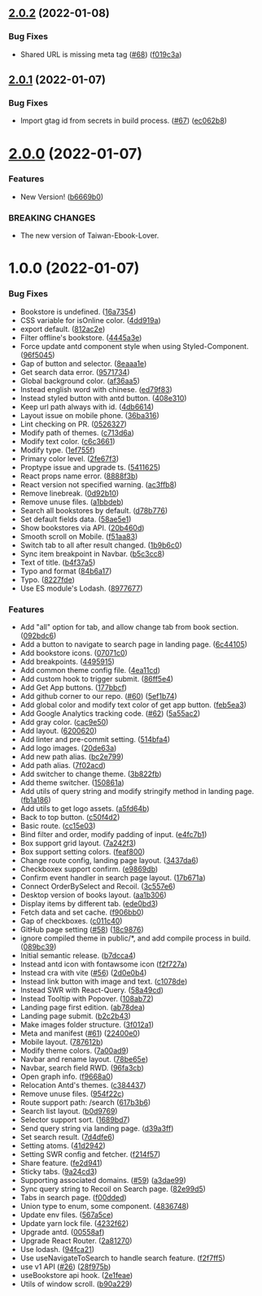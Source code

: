 ## [2.0.2](https://github.com/Taiwan-Ebook-Lover/Taiwan-Ebook-Lover.github.io/compare/v2.0.1...v2.0.2) (2022-01-08)


### Bug Fixes

* Shared URL is missing meta tag ([#68](https://github.com/Taiwan-Ebook-Lover/Taiwan-Ebook-Lover.github.io/issues/68)) ([f019c3a](https://github.com/Taiwan-Ebook-Lover/Taiwan-Ebook-Lover.github.io/commit/f019c3af662aadf4d1a71336af4b1de02a59a041))

## [2.0.1](https://github.com/Taiwan-Ebook-Lover/Taiwan-Ebook-Lover.github.io/compare/v2.0.0...v2.0.1) (2022-01-07)


### Bug Fixes

* Import gtag id from secrets in build process. ([#67](https://github.com/Taiwan-Ebook-Lover/Taiwan-Ebook-Lover.github.io/issues/67)) ([ec062b8](https://github.com/Taiwan-Ebook-Lover/Taiwan-Ebook-Lover.github.io/commit/ec062b88d1d142a504658a27f206a6bafdbbfe89))

# [2.0.0](https://github.com/Taiwan-Ebook-Lover/Taiwan-Ebook-Lover.github.io/compare/v1.0.0...v2.0.0) (2022-01-07)


### Features

* New Version! ([b6669b0](https://github.com/Taiwan-Ebook-Lover/Taiwan-Ebook-Lover.github.io/commit/b6669b006238ac4efe9750f2419c6f0049e078a6))


### BREAKING CHANGES

* The new version of Taiwan-Ebook-Lover.

# 1.0.0 (2022-01-07)


### Bug Fixes

* Bookstore is undefined. ([16a7354](https://github.com/Taiwan-Ebook-Lover/Taiwan-Ebook-Lover.github.io/commit/16a7354884a61474739a182743c7352c88f3c8b1))
* CSS variable for isOnline color. ([4dd919a](https://github.com/Taiwan-Ebook-Lover/Taiwan-Ebook-Lover.github.io/commit/4dd919a84b69f2510ffed7ac42eefdf5f93773d3))
* export default. ([812ac2e](https://github.com/Taiwan-Ebook-Lover/Taiwan-Ebook-Lover.github.io/commit/812ac2e41d6a03e2c9cf169aa47c4a39ab1d1394))
* Filter offline's bookstore. ([4445a3e](https://github.com/Taiwan-Ebook-Lover/Taiwan-Ebook-Lover.github.io/commit/4445a3e3694bdb729269804559a1e4e0b2ca7dbf))
* Force update antd component style when using Styled-Component. ([96f5045](https://github.com/Taiwan-Ebook-Lover/Taiwan-Ebook-Lover.github.io/commit/96f504593edef33323c6315ae58ab429b4c88dd8))
* Gap of button and selector. ([8eaaa1e](https://github.com/Taiwan-Ebook-Lover/Taiwan-Ebook-Lover.github.io/commit/8eaaa1ee6499a6888e57cc8a96da134dcf7630c1))
* Get search data error. ([9571734](https://github.com/Taiwan-Ebook-Lover/Taiwan-Ebook-Lover.github.io/commit/95717346c20409258eca2aae344b17789cb7725c))
* Global background color. ([af36aa5](https://github.com/Taiwan-Ebook-Lover/Taiwan-Ebook-Lover.github.io/commit/af36aa544d7e89f333ffbe7b566a4a008c77c93b))
* Instead english word with chinese. ([ed79f83](https://github.com/Taiwan-Ebook-Lover/Taiwan-Ebook-Lover.github.io/commit/ed79f8356af0ca0bc961a32431daf3be9a3fa546))
* Instead styled button with antd button. ([408e310](https://github.com/Taiwan-Ebook-Lover/Taiwan-Ebook-Lover.github.io/commit/408e3106d2838e764bf1fe0347875b1335ee9099))
* Keep url path always with id. ([4db6614](https://github.com/Taiwan-Ebook-Lover/Taiwan-Ebook-Lover.github.io/commit/4db66144c2bdd994c3bd5cda3d31d45b8d1c9c49))
* Layout issue on mobile phone. ([36ba316](https://github.com/Taiwan-Ebook-Lover/Taiwan-Ebook-Lover.github.io/commit/36ba3163e2d7a916cbf6708f1dde113cb33781f0))
* Lint checking on PR. ([0526327](https://github.com/Taiwan-Ebook-Lover/Taiwan-Ebook-Lover.github.io/commit/0526327890e0f00a017669e764ff0677623e3ae6))
* Modify path of themes. ([c713d6a](https://github.com/Taiwan-Ebook-Lover/Taiwan-Ebook-Lover.github.io/commit/c713d6a9bf0f6f2248f4e78ec6d65b0489b3c182))
* Modify text color. ([c6c3661](https://github.com/Taiwan-Ebook-Lover/Taiwan-Ebook-Lover.github.io/commit/c6c3661ff1ac2bcc5918c1b462278085600441a6))
* Modify type. ([1ef755f](https://github.com/Taiwan-Ebook-Lover/Taiwan-Ebook-Lover.github.io/commit/1ef755f0493d80a7def3ec8264147f466eb0ef7c))
* Primary color level. ([2fe67f3](https://github.com/Taiwan-Ebook-Lover/Taiwan-Ebook-Lover.github.io/commit/2fe67f3ac4de8ec966717795f24fd78f923d6e9c))
* Proptype issue and upgrade ts. ([5411625](https://github.com/Taiwan-Ebook-Lover/Taiwan-Ebook-Lover.github.io/commit/54116250a9489568b03c9f35ced01d7ecccacc43))
* React props name error. ([8888f3b](https://github.com/Taiwan-Ebook-Lover/Taiwan-Ebook-Lover.github.io/commit/8888f3bcdb498ff96935ecb6bf907f2aa3b0c0ba))
* React version not specified warning. ([ac3ffb8](https://github.com/Taiwan-Ebook-Lover/Taiwan-Ebook-Lover.github.io/commit/ac3ffb8c60195b943b6ec194d1a9892cf8d4d4bb))
* Remove linebreak. ([0d92b10](https://github.com/Taiwan-Ebook-Lover/Taiwan-Ebook-Lover.github.io/commit/0d92b10208dd9b17ce83f837b0360c17835c3a3f))
* Remove unuse files. ([a1bbdeb](https://github.com/Taiwan-Ebook-Lover/Taiwan-Ebook-Lover.github.io/commit/a1bbdeb6667d613dc0e73cfb240405aed998a9d0))
* Search all bookstores by default. ([d78b776](https://github.com/Taiwan-Ebook-Lover/Taiwan-Ebook-Lover.github.io/commit/d78b7761c15ac8abffcce14c3141b8469a1f7e6d))
* Set default fields data. ([58ae5e1](https://github.com/Taiwan-Ebook-Lover/Taiwan-Ebook-Lover.github.io/commit/58ae5e144e273bade9d1ca1fc70b54c25ef4ecec))
* Show bookstores via API. ([20b460d](https://github.com/Taiwan-Ebook-Lover/Taiwan-Ebook-Lover.github.io/commit/20b460dc3f8150b1b275480799e9c469364102c1))
* Smooth scroll on Mobile. ([f51aa83](https://github.com/Taiwan-Ebook-Lover/Taiwan-Ebook-Lover.github.io/commit/f51aa83205354bfc278f3ccf8dd84247ccece8c6))
* Switch tab to all after result changed. ([1b9b6c0](https://github.com/Taiwan-Ebook-Lover/Taiwan-Ebook-Lover.github.io/commit/1b9b6c0da6c861d3a048a61c0837c00758e394f6))
* Sync item breakpoint in Navbar. ([b5c3cc8](https://github.com/Taiwan-Ebook-Lover/Taiwan-Ebook-Lover.github.io/commit/b5c3cc8be5e0690df5bfcead860c88bb3350cdaa))
* Text of title. ([b4f37a5](https://github.com/Taiwan-Ebook-Lover/Taiwan-Ebook-Lover.github.io/commit/b4f37a51498a7ab889ea6f8afa6b40c9c568a3ec))
* Typo and format ([84b6a17](https://github.com/Taiwan-Ebook-Lover/Taiwan-Ebook-Lover.github.io/commit/84b6a17cb06529539607f708c54958bbea575d54))
* Typo. ([8227fde](https://github.com/Taiwan-Ebook-Lover/Taiwan-Ebook-Lover.github.io/commit/8227fdecf65d433a622cb1355807337612e16f2e))
* Use ES module's Lodash. ([8977677](https://github.com/Taiwan-Ebook-Lover/Taiwan-Ebook-Lover.github.io/commit/8977677d67cfe9851f0e7ca9bf7c60094af0381b))


### Features

* Add "all" option for tab, and allow change tab from book section. ([092bdc6](https://github.com/Taiwan-Ebook-Lover/Taiwan-Ebook-Lover.github.io/commit/092bdc6493c3770bfe5d5197765e555c13a4ef8d))
* Add a button to navigate to search page in landing page. ([6c44105](https://github.com/Taiwan-Ebook-Lover/Taiwan-Ebook-Lover.github.io/commit/6c44105ab736282652ef07ac00a1548c88b1594a))
* Add bookstore icons. ([07071c0](https://github.com/Taiwan-Ebook-Lover/Taiwan-Ebook-Lover.github.io/commit/07071c0bdf7fa406beab6ab5c32c1cce77f99d1f))
* Add breakpoints. ([4495915](https://github.com/Taiwan-Ebook-Lover/Taiwan-Ebook-Lover.github.io/commit/4495915ca842020512746889e80ca033f7be7cba))
* Add common theme config file. ([4ea11cd](https://github.com/Taiwan-Ebook-Lover/Taiwan-Ebook-Lover.github.io/commit/4ea11cd3d66591b5d21249a61492ef48760f7587))
* Add custom hook to trigger submit. ([86ff5e4](https://github.com/Taiwan-Ebook-Lover/Taiwan-Ebook-Lover.github.io/commit/86ff5e44d94d909d9ad4aee89755d5a22ae1c4e9))
* Add Get App buttons. ([177bbcf](https://github.com/Taiwan-Ebook-Lover/Taiwan-Ebook-Lover.github.io/commit/177bbcf8383130b79c6de7a64ec30255cabd6bc1))
* Add github corner to our repo. ([#60](https://github.com/Taiwan-Ebook-Lover/Taiwan-Ebook-Lover.github.io/issues/60)) ([5ef1b74](https://github.com/Taiwan-Ebook-Lover/Taiwan-Ebook-Lover.github.io/commit/5ef1b74d3819366531da976b1a203adb6a8be894))
* Add global color and modify text color of get app button. ([feb5ea3](https://github.com/Taiwan-Ebook-Lover/Taiwan-Ebook-Lover.github.io/commit/feb5ea3f657cac3edb85365660bd4a0dee66d6a9))
* Add Google Analytics tracking code. ([#62](https://github.com/Taiwan-Ebook-Lover/Taiwan-Ebook-Lover.github.io/issues/62)) ([5a55ac2](https://github.com/Taiwan-Ebook-Lover/Taiwan-Ebook-Lover.github.io/commit/5a55ac2719f2a22237377599743d68606b677e25))
* Add gray color. ([cac9e50](https://github.com/Taiwan-Ebook-Lover/Taiwan-Ebook-Lover.github.io/commit/cac9e50ab7ce58d1d9e2faf3eba71d83396a8840))
* Add layout. ([6200620](https://github.com/Taiwan-Ebook-Lover/Taiwan-Ebook-Lover.github.io/commit/620062097a347693c0e3d271cd2f98767299b7af))
* Add linter and pre-commit setting. ([514bfa4](https://github.com/Taiwan-Ebook-Lover/Taiwan-Ebook-Lover.github.io/commit/514bfa4c85d9b2a05045be9d2a79ec14a45afa4f))
* Add logo images. ([20de63a](https://github.com/Taiwan-Ebook-Lover/Taiwan-Ebook-Lover.github.io/commit/20de63ab6fb77093dfe42754d47a72f2618091eb))
* Add new path alias. ([bc2e799](https://github.com/Taiwan-Ebook-Lover/Taiwan-Ebook-Lover.github.io/commit/bc2e7995708336b0ef8970303acc489a4961f390))
* Add path alias. ([7f02acd](https://github.com/Taiwan-Ebook-Lover/Taiwan-Ebook-Lover.github.io/commit/7f02acd2e5d2ac1979c8a534a1480e07731ffc4d))
* Add switcher to change theme. ([3b822fb](https://github.com/Taiwan-Ebook-Lover/Taiwan-Ebook-Lover.github.io/commit/3b822fbfc67764be62b65c2c203a25be031ccf8e))
* Add theme switcher. ([150861a](https://github.com/Taiwan-Ebook-Lover/Taiwan-Ebook-Lover.github.io/commit/150861af4ea8fab6f7e0c98072cb09ea9fd2aea2))
* Add utils of query string and modify stringify method in landing page. ([fb1a186](https://github.com/Taiwan-Ebook-Lover/Taiwan-Ebook-Lover.github.io/commit/fb1a1860f4d8b9602375ff5dd3fa9472cf4b5163))
* Add utils to get logo assets. ([a5fd64b](https://github.com/Taiwan-Ebook-Lover/Taiwan-Ebook-Lover.github.io/commit/a5fd64b0dbba4dfd66b827cc2ebb267a5efda184))
* Back to top button. ([c50f4d2](https://github.com/Taiwan-Ebook-Lover/Taiwan-Ebook-Lover.github.io/commit/c50f4d2427d4940d353241c2646a6a5227ae4177))
* Basic route. ([cc15e03](https://github.com/Taiwan-Ebook-Lover/Taiwan-Ebook-Lover.github.io/commit/cc15e030f43e18bd2daa884acdf89a2b2f3941cb))
* Bind filter and order, modify padding of input. ([e4fc7b1](https://github.com/Taiwan-Ebook-Lover/Taiwan-Ebook-Lover.github.io/commit/e4fc7b1d8a1ad289f64ccb1e9212506a08e84328))
* Box support grid layout. ([7a242f3](https://github.com/Taiwan-Ebook-Lover/Taiwan-Ebook-Lover.github.io/commit/7a242f3a10f524ce21e11998de49a216f28fcd2f))
* Box support setting colors. ([feaf800](https://github.com/Taiwan-Ebook-Lover/Taiwan-Ebook-Lover.github.io/commit/feaf8001090b8ca8482c8d5edb811aefd401707f))
* Change route config, landing page layout. ([3437da6](https://github.com/Taiwan-Ebook-Lover/Taiwan-Ebook-Lover.github.io/commit/3437da6d59959b8b6b240b9eaeed64f8931ac107))
* Checkboxex support confirm. ([e9869db](https://github.com/Taiwan-Ebook-Lover/Taiwan-Ebook-Lover.github.io/commit/e9869dbdca691dfa376b9382d660a566a8ab5ad0))
* Confirm event handler in search page layout. ([17b671a](https://github.com/Taiwan-Ebook-Lover/Taiwan-Ebook-Lover.github.io/commit/17b671a251f2780991d53a939fe29af0960b0a94))
* Connect OrderBySelect and Recoil. ([3c557e6](https://github.com/Taiwan-Ebook-Lover/Taiwan-Ebook-Lover.github.io/commit/3c557e69990c6fdc3c71684ffb7a9f8366341714))
* Desktop version of books layout. ([aa1b306](https://github.com/Taiwan-Ebook-Lover/Taiwan-Ebook-Lover.github.io/commit/aa1b306ec1db0ac97952cee434333db9f5ebab89))
* Display items by different tab. ([ede0bd3](https://github.com/Taiwan-Ebook-Lover/Taiwan-Ebook-Lover.github.io/commit/ede0bd3c04359fac82d8170f13b79ac437415418))
* Fetch data and set cache. ([f906bb0](https://github.com/Taiwan-Ebook-Lover/Taiwan-Ebook-Lover.github.io/commit/f906bb09acdec0f33bb011f6c5050593e7409b1a))
* Gap of checkboxes. ([c011c40](https://github.com/Taiwan-Ebook-Lover/Taiwan-Ebook-Lover.github.io/commit/c011c40077a5aed877f49cbbea72c4d7200eaee1))
* GitHub page setting ([#58](https://github.com/Taiwan-Ebook-Lover/Taiwan-Ebook-Lover.github.io/issues/58)) ([18c9876](https://github.com/Taiwan-Ebook-Lover/Taiwan-Ebook-Lover.github.io/commit/18c98764b6fef298d714d677c1c28a9b1ad93176))
* ignore compiled theme in public/*, and add compile process in build. ([089bc39](https://github.com/Taiwan-Ebook-Lover/Taiwan-Ebook-Lover.github.io/commit/089bc391cc17c28ff39f5b710764b4d5375f8ded))
* Initial semantic release. ([b7dcca4](https://github.com/Taiwan-Ebook-Lover/Taiwan-Ebook-Lover.github.io/commit/b7dcca4d24828bd079399e0f6404b890e5578aae))
* Instead antd icon with fontawsome icon ([f2f727a](https://github.com/Taiwan-Ebook-Lover/Taiwan-Ebook-Lover.github.io/commit/f2f727ad991f32b237a8e5f2901217b042095961))
* Instead cra with vite ([#56](https://github.com/Taiwan-Ebook-Lover/Taiwan-Ebook-Lover.github.io/issues/56)) ([2d0e0b4](https://github.com/Taiwan-Ebook-Lover/Taiwan-Ebook-Lover.github.io/commit/2d0e0b43881838cbf85ead9ac921c17773639fed))
* Instead link button with image and text. ([c1078de](https://github.com/Taiwan-Ebook-Lover/Taiwan-Ebook-Lover.github.io/commit/c1078dec416e51a3ba687b59d8d3e70299127908))
* Instead SWR with React-Query. ([58a49cd](https://github.com/Taiwan-Ebook-Lover/Taiwan-Ebook-Lover.github.io/commit/58a49cd174bd54968063019832ab416a5d9d7050))
* Instead Tooltip with Popover. ([108ab72](https://github.com/Taiwan-Ebook-Lover/Taiwan-Ebook-Lover.github.io/commit/108ab722094b3e091b299992e3a9516be10d2bcc))
* Landing page first edition. ([ab78dea](https://github.com/Taiwan-Ebook-Lover/Taiwan-Ebook-Lover.github.io/commit/ab78dea53afdd5b3fcb5664ed49e0b5eda9344b2))
* Landing page submit. ([b2c2b43](https://github.com/Taiwan-Ebook-Lover/Taiwan-Ebook-Lover.github.io/commit/b2c2b43e6a586367c2483559e71bd9656fefd458))
* Make images folder structure. ([3f012a1](https://github.com/Taiwan-Ebook-Lover/Taiwan-Ebook-Lover.github.io/commit/3f012a1e5753223cdd6a57a7dc6ee7a332e18639))
* Meta and manifest ([#61](https://github.com/Taiwan-Ebook-Lover/Taiwan-Ebook-Lover.github.io/issues/61)) ([22400e0](https://github.com/Taiwan-Ebook-Lover/Taiwan-Ebook-Lover.github.io/commit/22400e0011a2c796001be3b1fe07c0e215eaa978))
* Mobile layout. ([787612b](https://github.com/Taiwan-Ebook-Lover/Taiwan-Ebook-Lover.github.io/commit/787612bebcbcb6407c951f6b3fde760504978025))
* Modify theme colors. ([7a00ad9](https://github.com/Taiwan-Ebook-Lover/Taiwan-Ebook-Lover.github.io/commit/7a00ad958efebee41f966c0aa35909179dfa7280))
* Navbar and rename layout. ([78be65e](https://github.com/Taiwan-Ebook-Lover/Taiwan-Ebook-Lover.github.io/commit/78be65eec6d922988f27192722746f97cca11357))
* Navbar, search field RWD. ([96fa3cb](https://github.com/Taiwan-Ebook-Lover/Taiwan-Ebook-Lover.github.io/commit/96fa3cbb3aa7abce188f661e1487e6c10b31ebce))
* Open graph info. ([f9668a0](https://github.com/Taiwan-Ebook-Lover/Taiwan-Ebook-Lover.github.io/commit/f9668a0b826cc266c96c46d32ec617884bc4f6dd))
* Relocation Antd's themes. ([c384437](https://github.com/Taiwan-Ebook-Lover/Taiwan-Ebook-Lover.github.io/commit/c38443715b5a50559ff1d9185ad9d4fb36acfbd0))
* Remove unuse files. ([954f22c](https://github.com/Taiwan-Ebook-Lover/Taiwan-Ebook-Lover.github.io/commit/954f22ca9db4870dc699282d58096383e80177c6))
* Route support path: /search ([617b3b6](https://github.com/Taiwan-Ebook-Lover/Taiwan-Ebook-Lover.github.io/commit/617b3b696a43fa60de40bf0a393756ba35e885be))
* Search list layout. ([b0d9769](https://github.com/Taiwan-Ebook-Lover/Taiwan-Ebook-Lover.github.io/commit/b0d9769d90bc2c596667c870dc034834fd77dc12))
* Selector support sort. ([1689bd7](https://github.com/Taiwan-Ebook-Lover/Taiwan-Ebook-Lover.github.io/commit/1689bd7ed210f5aa71e931361671665636cfcf4f))
* Send query string via landing page. ([d39a3ff](https://github.com/Taiwan-Ebook-Lover/Taiwan-Ebook-Lover.github.io/commit/d39a3ff6e94ee94709751d987de641dea1b647dc))
* Set search result. ([7d4dfe6](https://github.com/Taiwan-Ebook-Lover/Taiwan-Ebook-Lover.github.io/commit/7d4dfe6d9ce83219a77aac41367148ead6274536))
* Setting atoms. ([41d2942](https://github.com/Taiwan-Ebook-Lover/Taiwan-Ebook-Lover.github.io/commit/41d2942dda4c0323dd35dafa390cc77e36a6953d))
* Setting SWR config and fetcher. ([f214f57](https://github.com/Taiwan-Ebook-Lover/Taiwan-Ebook-Lover.github.io/commit/f214f57eafbf18daf31af0d86cb68dae20b9c073))
* Share feature. ([fe2d941](https://github.com/Taiwan-Ebook-Lover/Taiwan-Ebook-Lover.github.io/commit/fe2d9413a3224865243266ea78482a72bbaa89ec))
* Sticky tabs. ([9a24cd3](https://github.com/Taiwan-Ebook-Lover/Taiwan-Ebook-Lover.github.io/commit/9a24cd37423d10047f523a7a9cc4f4d6616c700e))
* Supporting associated domains. ([#59](https://github.com/Taiwan-Ebook-Lover/Taiwan-Ebook-Lover.github.io/issues/59)) ([a3dae99](https://github.com/Taiwan-Ebook-Lover/Taiwan-Ebook-Lover.github.io/commit/a3dae9908a28a21be1c29ba917ce41870c02f37d))
* Sync query string to Recoil on Search page. ([82e99d5](https://github.com/Taiwan-Ebook-Lover/Taiwan-Ebook-Lover.github.io/commit/82e99d52845d01c17d10ac34cb7bd2184638a065))
* Tabs in search page. ([f00dded](https://github.com/Taiwan-Ebook-Lover/Taiwan-Ebook-Lover.github.io/commit/f00ddeddfeac9cfab7ade2493bf3b24f495bab29))
* Union type to enum, some component. ([4836748](https://github.com/Taiwan-Ebook-Lover/Taiwan-Ebook-Lover.github.io/commit/483674834808097f7931a645b5d8643d45fa8d02))
* Update env files. ([567a5ce](https://github.com/Taiwan-Ebook-Lover/Taiwan-Ebook-Lover.github.io/commit/567a5ce538886bd4d825c8eb433e8327edab7038))
* Update yarn lock file. ([4232f62](https://github.com/Taiwan-Ebook-Lover/Taiwan-Ebook-Lover.github.io/commit/4232f62157efb94fc34301fd98d748471d9b0e1d))
* Upgrade antd. ([00558af](https://github.com/Taiwan-Ebook-Lover/Taiwan-Ebook-Lover.github.io/commit/00558afbcdb6c2109e8471e8843dc20313224724))
* Upgrade React Router. ([2a81270](https://github.com/Taiwan-Ebook-Lover/Taiwan-Ebook-Lover.github.io/commit/2a81270031fb5bd794610d0033744de6e9aa4396))
* Use lodash. ([94fca21](https://github.com/Taiwan-Ebook-Lover/Taiwan-Ebook-Lover.github.io/commit/94fca21ac211de0eb6f0a7f157cad8bf02ac5cc8))
* Use useNavigateToSearch to handle search feature. ([f2f7ff5](https://github.com/Taiwan-Ebook-Lover/Taiwan-Ebook-Lover.github.io/commit/f2f7ff5c81d165f66058fcccfb2620d2713a671e))
* use v1 API ([#26](https://github.com/Taiwan-Ebook-Lover/Taiwan-Ebook-Lover.github.io/issues/26)) ([28f975b](https://github.com/Taiwan-Ebook-Lover/Taiwan-Ebook-Lover.github.io/commit/28f975b5b3d1c5e5becd723494a9fef4b820d9ec))
* useBookstore api hook. ([2e1feae](https://github.com/Taiwan-Ebook-Lover/Taiwan-Ebook-Lover.github.io/commit/2e1feaecd3e9ad4200ee44debb5a5df0150d1a54))
* Utils of window scroll. ([b90a229](https://github.com/Taiwan-Ebook-Lover/Taiwan-Ebook-Lover.github.io/commit/b90a229298adb139a0ca76d2857476a7ea72c386))
